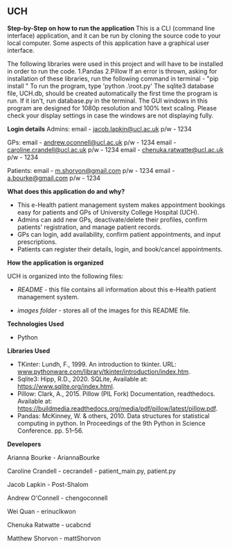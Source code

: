 ## UCH

<!-- ![](images/UCH.gif) -->

**Step-by-Step on how to run the application**
This is a CLI (command line interface) application, and it can be run by cloning the source code to your local computer. Some aspects of this application have a graphical user interface.

The following libraries were used in this project and will have to be installed in order to run the code.
1.Pandas
2.Pillow
If an error is thrown, asking for installation of these libraries, run the following command in terminal - "pip install <name of library here>" 
To run the program, type 'python .\root.py'
The sqlite3 database file, UCH.db, should be created automatically the first time the program is run. If it isn't, run database.py in the terminal.
The GUI windows in this program are designed for 1080p resolution and 100% text scaling. Please check your display settings in case the windows are not displaying fully. 

**Login details**
Admins:
    email - jacob.lapkin@ucl.ac.uk
    p/w   - 1234

GPs:
    email - andrew.oconnell@ucl.ac.uk
    p/w   - 1234
    email - caroline.crandell@ucl.ac.uk
    p/w   - 1234
    email - chenuka.ratwatte@ucl.ac.uk
    p/w   - 1234

Patients:
    email - m.shorvon@gmail.com
    p/w   - 1234
    email - a.bourke@gmail.com
    p/w   - 1234

**What does this application do and why?**

* This e-Health patient management system makes appointment bookings easy for patients and GPs of University College Hospital (UCH).
* Admins can add new GPs, deactivate/delete their profiles, confirm patients' registration, and manage patient records.
* GPs can login, add availability, confirm patient appointments, and input prescriptions.
* Patients can register their details, login, and book/cancel appointments.

**How the application is organized**

UCH is organized into the following files: 

<!-- ![root folder](images/rootFolder.png) -->

* *README* - this file contains all information about this e-Health patient management system.

* *images folder* - stores all of the images for this README file.

**Technologies Used** 

* Python

**Libraries Used**

* TKinter: Lundh, F., 1999. An introduction to tkinter. URL: www.pythonware.com/library/tkinter/introduction/index.htm.
* Sqlite3: Hipp, R.D., 2020. SQLite, Available at: https://www.sqlite.org/index.html.
* Pillow: Clark, A., 2015. Pillow (PIL Fork) Documentation, readthedocs. Available at: https://buildmedia.readthedocs.org/media/pdf/pillow/latest/pillow.pdf.
* Pandas: McKinney, W. & others, 2010. Data structures for statistical computing in python. In Proceedings of the 9th Python in Science Conference. pp. 51–56.


**Developers**

Arianna Bourke - AriannaBourke

Caroline Crandell - cecrandell - patient_main.py, patient.py

Jacob Lapkin - Post-Shalom

Andrew O'Connell - chengoconnell

Wei Quan - erinuclkwon

Chenuka Ratwatte - ucabcnd

Matthew Shorvon - mattShorvon
